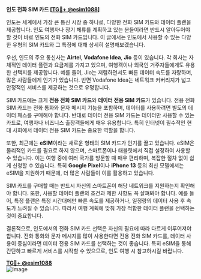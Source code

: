**인도 전화 SIM 카드 [[TG💪+ @esim1088](https://t.me/s/esim1088)]**

인도는 세계에서 가장 큰 통신 시장 중 하나로, 다양한 전화 SIM 카드와 데이터 플랜을 제공합니다. 인도 여행자나 장기 체류를 계획하고 있는 분들이라면 반드시 알아두어야 할 것이 바로 인도의 전화 SIM 카드입니다. 이 글에서는 인도에서 사용할 수 있는 다양한 유형의 SIM 카드와 그 특징에 대해 상세히 설명해보겠습니다.

우선, 인도의 주요 통신사는 **Airtel**, **Vodafone Idea**, **Jio** 등이 있습니다. 각 회사는 자체적인 데이터 플랜과 요금제를 가지고 있으며, 여행객이나 외국인 거주자들에게도 유용한 선택지를 제공합니다. 예를 들어, Jio는 저렴하면서도 빠른 데이터 속도를 자랑하며, 많은 사람들에게 인기가 있습니다. 반면 Vodafone Idea는 네트워크 커버리지가 넓고 안정적인 서비스를 제공하는 것으로 유명합니다.

SIM 카드에는 크게 **전용 전화 SIM 카드**와 **데이터 전용 SIM 카드**가 있습니다. 전용 전화 SIM 카드는 전화 통화와 문자 메시지 기능을 포함하며, 데이터를 사용하려면 별도의 데이터 패스를 구매해야 합니다. 반대로 데이터 전용 SIM 카드는 데이터만 사용할 수 있는 카드로, 여행자나 비즈니스 출장객들에게 매우 유용합니다. 특히 인터넷이 필수적인 현대 사회에서 데이터 전용 SIM 카드는 중요한 역할을 합니다.

또한, 최근에는 **eSIM**이라는 새로운 형태의 SIM 카드가 인기를 끌고 있습니다. eSIM은 물리적인 카드를 필요로 하지 않으며, 스마트폰이나 태블릿에서 직접 설정하여 사용할 수 있습니다. 이는 여행 중에 여러 국가를 방문할 때 매우 편리하며, 복잡한 절차 없이 쉽게 신청할 수 있습니다. 특히 **Google Pixel**이나 **iPhone 13** 등의 최신 모델에서는 eSIM을 지원하기 때문에, 더 많은 사람들이 이를 활용하고 있습니다.

SIM 카드를 구매할 때는 반드시 자신의 스마트폰이 해당 네트워크를 지원하는지 확인해야 합니다. 또한, 사용할 데이터 플랜의 조건과 제한 사항도 꼭 살펴봐야 합니다. 예를 들어, 특정 플랜은 특정 시간대에만 빠른 속도를 제공하거나, 일정량의 데이터 사용 후 속도가 느려질 수 있습니다. 따라서 여행 계획에 맞춰 가장 적합한 데이터 플랜을 선택하는 것이 중요합니다.

결론적으로, 인도에서의 전화 SIM 카드 선택은 자신의 필요에 따라 다르게 이루어져야 합니다. 전화 통화와 문자 메시지를 많이 사용한다면 전용 전화 SIM 카드를, 데이터 사용이 중심이라면 데이터 전용 SIM 카드를 선택하는 것이 좋습니다. 특히 eSIM을 통해 간단하고 빠르게 서비스를 시작할 수 있으므로, 인도 여행 시 참고하시길 바랍니다.

**[TG💪+ @esim1088](https://t.me/s/esim1088)**  
![Image](https://i.postimg.cc/Y0z9fWf4/image.png)